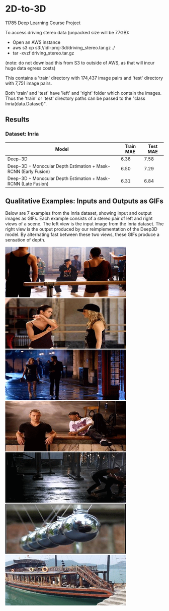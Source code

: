 # 2D-to-3D
11785 Deep Learning Course Project


To access driving stereo data (unpacked size will be 77GB):
- Open an AWS instance
- aws s3 cp s3://idl-proj-3d/driving_stereo.tar.gz ./
- tar -xvzf driving_stereo.tar.gz

(note: do not download this from S3 to outside of AWS, as that will incur huge data egress costs)

This contains a 'train' directory with 174,437 image pairs and 'test' directory with 7,751 image pairs.

Both 'train' and 'test' have 'left' and 'right' folder which contain the images. Thus the 'train' or 'test' directory paths can be passed to the "class Inria(data.Dataset)".

## Results

### Dataset: Inria

| Model        | Train MAE     | Test MAE|
| ------------- |---------------| ------|
| Deep-3D       | 6.36 | 7.58 |
| Deep-3D + Monocular Depth Estimation + Mask-RCNN (Early Fusion)      | 6.50     | 7.29 |
| Deep-3D + Monocular Depth Estimation + Mask-RCNN (Late Fusion)  | 6.31     |  6.84 |


## Qualitative Examples: Inputs and Outputs as GIFs

Below are 7 examples from the Inria dataset, showing input and output images as GIFs. Each example consists of a stereo pair of left and right views of a scene. The left view is the input image from the Inria dataset. The right view is the output produced by our reimplementation of the Deep3D model. By alternating fast between these two views, these GIFs produce a sensation of depth.


![Image 0 GIF](output_gifs/0.gif)
![Image 1 GIF](output_gifs/1.gif)
![Image 2 GIF](output_gifs/2.gif)
![Image 3 GIF](output_gifs/3.gif)
![Image 4 GIF](output_gifs/4.gif)
![Image 5 GIF](output_gifs/5.gif)
![Image 6 GIF](output_gifs/6.gif)
